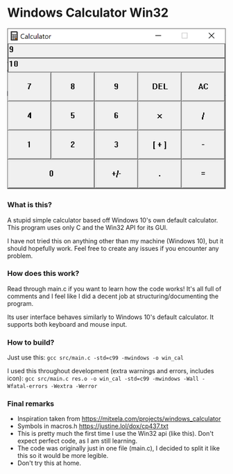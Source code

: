 # Windows Calculator Win32
![image](readme.png)

### What is this?
A stupid simple calculator based off Windows 10's own default calculator.
This program uses only C and the Win32 API for its GUI.

I have not tried this on anything other than my machine (Windows 10), but it should hopefully work. Feel free to create any issues if you encounter any problem.

### How does this work?
Read through main.c if you want to learn how the code works! It's all full of comments and I feel like I did a decent job at structuring/documenting the program.

Its user interface behaves similarly to Windows 10's default calculator. It supports both keyboard and mouse input.

### How to build?

Just use this:
`gcc src/main.c -std=c99 -mwindows -o win_cal`

I used this throughout development (extra warnings and errors, includes icon):
`gcc src/main.c res.o -o win_cal -std=c99 -mwindows -Wall -Wfatal-errors -Wextra -Werror`

### Final remarks
- Inspiration taken from https://mitxela.com/projects/windows_calculator
- Symbols in macros.h https://justine.lol/dox/cp437.txt
- This is pretty much the first time I use the Win32 api (like this). Don't expect perfect code, as I am still learning.
- The code was originally just in one file (main.c), I decided to split it like this so it would be more legible.
- Don't try this at home.
